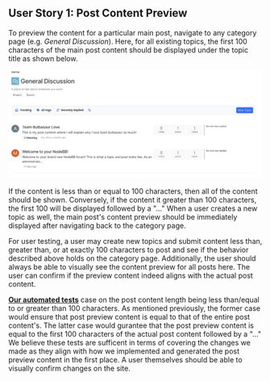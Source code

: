 ## User Story 1: Post Content Preview

To preview the content for a particular main post, navigate to any category page (e.g. *General Discussion*).
Here, for all existing topics, the first 100 characters of the main post content should be displayed under
the topic title as shown below.

![Sample Post Content Preview](UserGuideScreenshots/post_preview_example.jpg)

If the content is less than or equal to 100 characters, then all of the content should be shown.
Conversely, if the content it greater than 100 characters, the first 100 will be displayed followed by a "..."
When a user creates a new topic as well, the main post's content preview should be immediately displayed
after navigating back to the category page. 

For user testing, a user may create new topics and submit content less than, greater than,
or at exactly 100 characters to post and see if the behavior described above holds on the category page.
Additionally, the user should always be able to visually see the content preview for all posts here.
The user can confirm if the preview content indeed aligns with the actual post content. 

[**Our automated tests**]() case on the post content length being less than/equal to or greater than
100 characters. As mentioned previously, the former case would ensure that post preview content
is equal to that of the entire post content's. The latter case would gurantee that the post preview
content is equal to the first 100 characters of the actual post content followed by a "..."
We believe these tests are sufficent in terms of covering the changes we made as they align with
how we implemented and generated the post preview content in the first place. A user themselves should
be able to visually confirm changes on the site.  